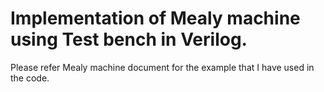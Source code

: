 # Implementation of Mealy machine using Test bench in Verilog.

Please refer Mealy machine document for the example that I have used in the code.
